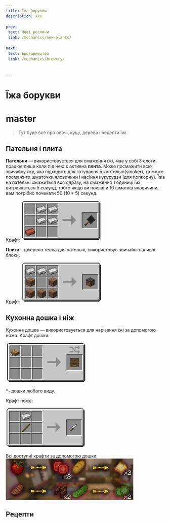 ```yaml
---
title: Їжа борукви 
description: xxx

prev:
 text: Нові рослини
 link: /mechanics/new-plants/

next:
 text: Броварництво
 link: /mechanics/brewery/


---
```


# Їжа борукви
master
=======
> Тут буде все про овочі, кущі, дерева і рецепти їжі.

## Пательня і плита

**Пательня** — використовується для смаження їжі, має у собі 3 слоти, працює лише коли під нею є активна **плита**. Може посмажити всю звичайну їжу, яка підходить для готування в коптильні(smoker), та може посмажити шматочки яловичини і насіння кукурудзи (для попкорну). Їжа на пательні смажиться вся одразу, на смаження 1 одиниці їжі витрачається 5 секунд, тобто якщо ви поклали 10 шматків яловичини, вам потрібно почекати 50 (10 * 5) секунд.

Крафт:
<img src='\images\mechanics\food\patelna.png' alt='пательня' width=50% height=50%></img>

**Плита** - джерело тепла для пательні, використовує звичайні паливні блоки.

Крафт:
<img src='\images\mechanics\food\plyta.png' alt='плита' width=50% height=50%></img>

## Кухонна дошка і ніж
Кухонна дошка — використовується для нарізання їжі за допомогою ножа.
Крафт дошки:

<img src='\images\mechanics\food\doshka.png' alt='дошка' width=50% height=50%></img>

*- дошки любого виду.

Крафт ножа:

<img src='/images/mechanics/food/knife.png' alt='ніж' width=50% height=50%></img>

Всі доступні крафти за допомогою дошки:
<img src='\images\mechanics\food\crafts.png' alt='крафти' width=80% height=50%></img>

## Рецепти
